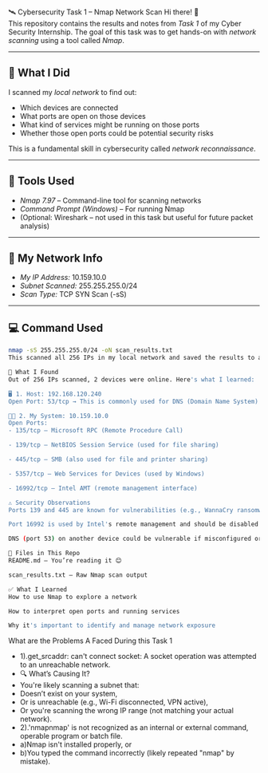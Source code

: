 🛰 Cybersecurity Task 1 – Nmap Network Scan
Hi there! 👋  
This repository contains the results and notes from *Task 1* of my Cyber Security Internship. The goal of this task was to get hands-on with *network scanning* using a tool called *Nmap*.

---

## 🧠 What I Did

I scanned my *local network* to find out:
- Which devices are connected
- What ports are open on those devices
- What kind of services might be running on those ports
- Whether those open ports could be potential security risks

This is a fundamental skill in cybersecurity called *network reconnaissance*.

---

## 🔧 Tools Used

- *Nmap 7.97* – Command-line tool for scanning networks
- *Command Prompt (Windows)* – For running Nmap
- (Optional: Wireshark – not used in this task but useful for future packet analysis)

---

## 📍 My Network Info

- *My IP Address:* 10.159.10.0
- *Subnet Scanned:* 255.255.255.0/24
- *Scan Type:* TCP SYN Scan (-sS)

---

## 💻 Command Used

```bash
nmap -sS 255.255.255.0/24 -oN scan_results.txt
This scanned all 256 IPs in my local network and saved the results to a file.

📄 What I Found
Out of 256 IPs scanned, 2 devices were online. Here's what I learned:

🖥 1. Host: 192.168.120.240
Open Port: 53/tcp → This is commonly used for DNS (Domain Name System)

🧑‍💻 2. My System: 10.159.10.0
Open Ports:
- 135/tcp – Microsoft RPC (Remote Procedure Call)

- 139/tcp – NetBIOS Session Service (used for file sharing)

- 445/tcp – SMB (also used for file and printer sharing)

- 5357/tcp – Web Services for Devices (used by Windows)

- 16992/tcp – Intel AMT (remote management interface)

⚠ Security Observations
Ports 139 and 445 are known for vulnerabilities (e.g., WannaCry ransomware exploited SMB on port 445).

Port 16992 is used by Intel's remote management and should be disabled if not actively used — it could be a serious risk if left open.

DNS (port 53) on another device could be vulnerable if misconfigured or externally exposed.

📁 Files in This Repo
README.md – You’re reading it 😊

scan_results.txt – Raw Nmap scan output

✅ What I Learned
How to use Nmap to explore a network

How to interpret open ports and running services

Why it's important to identify and manage network exposure
```
What are the Problems A Faced During this Task 1
-   1).get_srcaddr: can't connect socket: A socket operation was attempted to an unreachable network.
- 🔍 What’s Causing It?
- You're likely scanning a subnet that:
- Doesn’t exist on your system,
- Or is unreachable (e.g., Wi-Fi disconnected, VPN active),
- Or you're scanning the wrong IP range (not matching your actual network).
- 2).'nmapnmap' is not recognized as an internal or external command, operable program or batch file.
- a)Nmap isn't installed properly, or
- b)You typed the command incorrectly (likely repeated "nmap" by mistake).
